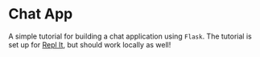 # Chat App

A simple tutorial for building a chat application using `Flask`. The tutorial is set up for [Repl It](https://repl.it), but should work locally as well!